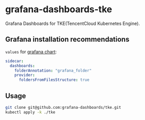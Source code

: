 # grafana-dashboards-tke

Grafana Dashboards for TKE(TencentCloud Kubernetes Engine).

## Grafana installation recommendations

`values` for [grafana chart](https://github.com/grafana/helm-charts/blob/main/charts/grafana/README.md):

```yaml
sidecar:
  dashboards:
    folderAnnotation: "grafana_folder"
    provider:
      foldersFromFilesStructure: true
```

## Usage

```bash
git clone git@github.com:grafana-dashboards/tke.git 
kubectl apply -k ./tke
```
